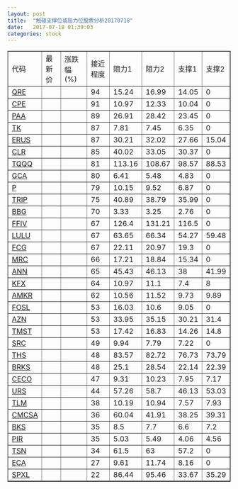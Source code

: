 ```yaml
---
layout: post
title:  "触碰支撑位或阻力位股票分析20170718"
date:   2017-07-18 01:39:03
categories: stock
---
```

<script type="text/javascript">
var stockList = []
stockList.push('gb_qre');
stockList.push('gb_cpe');
stockList.push('gb_paa');
stockList.push('gb_tk');
stockList.push('gb_erus');
stockList.push('gb_clr');
stockList.push('gb_tqqq');
stockList.push('gb_gca');
stockList.push('gb_p');
stockList.push('gb_trip');
stockList.push('gb_bbg');
stockList.push('gb_ffiv');
stockList.push('gb_lulu');
stockList.push('gb_fcg');
stockList.push('gb_mrc');
stockList.push('gb_ann');
stockList.push('gb_kfx');
stockList.push('gb_amkr');
stockList.push('gb_fosl');
stockList.push('gb_azn');
stockList.push('gb_tmst');
stockList.push('gb_src');
stockList.push('gb_ths');
stockList.push('gb_brks');
stockList.push('gb_ceco');
stockList.push('gb_urs');
stockList.push('gb_tlm');
stockList.push('gb_cmcsa');
stockList.push('gb_bks');
stockList.push('gb_pir');
stockList.push('gb_tsn');
stockList.push('gb_eca');
stockList.push('gb_spxl');
</script>
<table border="1">
 <tr>
 <td>代码</td>
 <td>最新价</td>
 <td>涨跌幅(%)</td>
 <td>接近程度</td>
 <td>阻力1</td>
 <td>阻力2</td>
 <td>支撑1</td>
 <td>支撑2</td>
</tr>
  <tr id="qre" class="red">
  <td><a href="http://stock.finance.sina.com.cn/usstock/quotes/QRE.html" target="_blank">QRE</a></td><td></td><td></td><td>94</td><td>15.24</td><td>16.99</td><td>14.05</td><td>0</td></tr>
  <tr id="cpe" class="red">
  <td><a href="http://stock.finance.sina.com.cn/usstock/quotes/CPE.html" target="_blank">CPE</a></td><td></td><td></td><td>91</td><td>10.97</td><td>12.33</td><td>10.04</td><td>0</td></tr>
  <tr id="paa" class="red">
  <td><a href="http://stock.finance.sina.com.cn/usstock/quotes/PAA.html" target="_blank">PAA</a></td><td></td><td></td><td>89</td><td>26.91</td><td>28.42</td><td>23.45</td><td>0</td></tr>
  <tr id="tk" class="red">
  <td><a href="http://stock.finance.sina.com.cn/usstock/quotes/TK.html" target="_blank">TK</a></td><td></td><td></td><td>87</td><td>7.81</td><td>7.45</td><td>6.35</td><td>0</td></tr>
  <tr id="erus" class="red">
  <td><a href="http://stock.finance.sina.com.cn/usstock/quotes/ERUS.html" target="_blank">ERUS</a></td><td></td><td></td><td>87</td><td>30.21</td><td>32.02</td><td>27.66</td><td>15.04</td></tr>
  <tr id="clr" class="red">
  <td><a href="http://stock.finance.sina.com.cn/usstock/quotes/CLR.html" target="_blank">CLR</a></td><td></td><td></td><td>85</td><td>40.02</td><td>33.05</td><td>30.37</td><td>0</td></tr>
  <tr id="tqqq" class="red">
  <td><a href="http://stock.finance.sina.com.cn/usstock/quotes/TQQQ.html" target="_blank">TQQQ</a></td><td></td><td></td><td>81</td><td>113.16</td><td>108.67</td><td>98.57</td><td>88.53</td></tr>
  <tr id="gca" class="green">
  <td><a href="http://stock.finance.sina.com.cn/usstock/quotes/GCA.html" target="_blank">GCA</a></td><td></td><td></td><td>80</td><td>6.41</td><td>5.48</td><td>4.83</td><td>0</td></tr>
  <tr id="p" class="red">
  <td><a href="http://stock.finance.sina.com.cn/usstock/quotes/P.html" target="_blank">P</a></td><td></td><td></td><td>79</td><td>10.15</td><td>9.52</td><td>6.87</td><td>0</td></tr>
  <tr id="trip" class="red">
  <td><a href="http://stock.finance.sina.com.cn/usstock/quotes/TRIP.html" target="_blank">TRIP</a></td><td></td><td></td><td>75</td><td>40.89</td><td>38.79</td><td>35.99</td><td>0</td></tr>
  <tr id="bbg" class="red">
  <td><a href="http://stock.finance.sina.com.cn/usstock/quotes/BBG.html" target="_blank">BBG</a></td><td></td><td></td><td>70</td><td>3.33</td><td>3.25</td><td>2.76</td><td>0</td></tr>
  <tr id="ffiv" class="green">
  <td><a href="http://stock.finance.sina.com.cn/usstock/quotes/FFIV.html" target="_blank">FFIV</a></td><td></td><td></td><td>67</td><td>126.4</td><td>131.21</td><td>116.5</td><td>0</td></tr>
  <tr id="lulu" class="green">
  <td><a href="http://stock.finance.sina.com.cn/usstock/quotes/LULU.html" target="_blank">LULU</a></td><td></td><td></td><td>67</td><td>63.65</td><td>66.34</td><td>54.27</td><td>59.48</td></tr>
  <tr id="fcg" class="red">
  <td><a href="http://stock.finance.sina.com.cn/usstock/quotes/FCG.html" target="_blank">FCG</a></td><td></td><td></td><td>67</td><td>22.11</td><td>20.97</td><td>19.3</td><td>0</td></tr>
  <tr id="mrc" class="red">
  <td><a href="http://stock.finance.sina.com.cn/usstock/quotes/MRC.html" target="_blank">MRC</a></td><td></td><td></td><td>66</td><td>17.21</td><td>18.84</td><td>15.34</td><td>0</td></tr>
  <tr id="ann" class="red">
  <td><a href="http://stock.finance.sina.com.cn/usstock/quotes/ANN.html" target="_blank">ANN</a></td><td></td><td></td><td>65</td><td>45.43</td><td>46.13</td><td>38</td><td>41.99</td></tr>
  <tr id="kfx" class="green">
  <td><a href="http://stock.finance.sina.com.cn/usstock/quotes/KFX.html" target="_blank">KFX</a></td><td></td><td></td><td>64</td><td>10.97</td><td>11.1</td><td>7.4</td><td>8</td></tr>
  <tr id="amkr" class="red">
  <td><a href="http://stock.finance.sina.com.cn/usstock/quotes/AMKR.html" target="_blank">AMKR</a></td><td></td><td></td><td>62</td><td>10.56</td><td>11.52</td><td>9.73</td><td>9.89</td></tr>
  <tr id="fosl" class="red">
  <td><a href="http://stock.finance.sina.com.cn/usstock/quotes/FOSL.html" target="_blank">FOSL</a></td><td></td><td></td><td>53</td><td>16.03</td><td>10.6</td><td>9.05</td><td>0</td></tr>
  <tr id="azn" class="red">
  <td><a href="http://stock.finance.sina.com.cn/usstock/quotes/AZN.html" target="_blank">AZN</a></td><td></td><td></td><td>53</td><td>33.95</td><td>35.15</td><td>30.21</td><td>31.4</td></tr>
  <tr id="tmst" class="red">
  <td><a href="http://stock.finance.sina.com.cn/usstock/quotes/TMST.html" target="_blank">TMST</a></td><td></td><td></td><td>53</td><td>17.42</td><td>16.83</td><td>14.26</td><td>14.8</td></tr>
  <tr id="src" class="red">
  <td><a href="http://stock.finance.sina.com.cn/usstock/quotes/SRC.html" target="_blank">SRC</a></td><td></td><td></td><td>49</td><td>9.94</td><td>7.79</td><td>7.22</td><td>0</td></tr>
  <tr id="ths" class="red">
  <td><a href="http://stock.finance.sina.com.cn/usstock/quotes/THS.html" target="_blank">THS</a></td><td></td><td></td><td>48</td><td>83.57</td><td>82.72</td><td>76.73</td><td>73.79</td></tr>
  <tr id="brks" class="red">
  <td><a href="http://stock.finance.sina.com.cn/usstock/quotes/BRKS.html" target="_blank">BRKS</a></td><td></td><td></td><td>48</td><td>25.1</td><td>28.54</td><td>22.14</td><td>22.39</td></tr>
  <tr id="ceco" class="green">
  <td><a href="http://stock.finance.sina.com.cn/usstock/quotes/CECO.html" target="_blank">CECO</a></td><td></td><td></td><td>47</td><td>9.31</td><td>10.23</td><td>7.95</td><td>7.17</td></tr>
  <tr id="urs" class="green">
  <td><a href="http://stock.finance.sina.com.cn/usstock/quotes/URS.html" target="_blank">URS</a></td><td></td><td></td><td>44</td><td>57.26</td><td>58.7</td><td>46.13</td><td>53.03</td></tr>
  <tr id="tlm" class="green">
  <td><a href="http://stock.finance.sina.com.cn/usstock/quotes/TLM.html" target="_blank">TLM</a></td><td></td><td></td><td>38</td><td>10.19</td><td>10.94</td><td>7.57</td><td>7.93</td></tr>
  <tr id="cmcsa" class="green">
  <td><a href="http://stock.finance.sina.com.cn/usstock/quotes/CMCSA.html" target="_blank">CMCSA</a></td><td></td><td></td><td>36</td><td>60.04</td><td>41.91</td><td>38.25</td><td>39.31</td></tr>
  <tr id="bks" class="red">
  <td><a href="http://stock.finance.sina.com.cn/usstock/quotes/BKS.html" target="_blank">BKS</a></td><td></td><td></td><td>35</td><td>8.5</td><td>7.7</td><td>6.6</td><td>7.2</td></tr>
  <tr id="pir" class="green">
  <td><a href="http://stock.finance.sina.com.cn/usstock/quotes/PIR.html" target="_blank">PIR</a></td><td></td><td></td><td>35</td><td>5.03</td><td>5.49</td><td>4.06</td><td>4.56</td></tr>
  <tr id="tsn" class="green">
  <td><a href="http://stock.finance.sina.com.cn/usstock/quotes/TSN.html" target="_blank">TSN</a></td><td></td><td></td><td>34</td><td>61.5</td><td>63</td><td>57.2</td><td>0</td></tr>
  <tr id="eca" class="red">
  <td><a href="http://stock.finance.sina.com.cn/usstock/quotes/ECA.html" target="_blank">ECA</a></td><td></td><td></td><td>27</td><td>9.61</td><td>11.74</td><td>8.16</td><td>0</td></tr>
  <tr id="spxl" class="green">
  <td><a href="http://stock.finance.sina.com.cn/usstock/quotes/SPXL.html" target="_blank">SPXL</a></td><td></td><td></td><td>22</td><td>86.44</td><td>95.46</td><td>33.67</td><td>35.29</td></tr>
</table>
